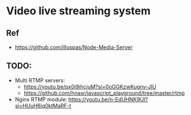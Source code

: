 # Video live streaming system

## Ref
- https://github.com/illuspas/Node-Media-Server

## TODO:
- Multi RTMP servers: 
    - https://youtu.be/px0i9ihcjuM?si=0oGGKzwKugnv-JIU
    - https://github.com/hnasr/javascript_playground/tree/master/rtmp
- Nginx RTMP module: https://youtu.be/n-EdUHNK9UI?si=HUuH6iq0ktMaRF-t